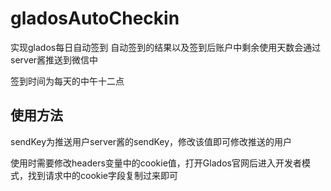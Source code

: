# gladosAutoCheckin
实现glados每日自动签到
自动签到的结果以及签到后账户中剩余使用天数会通过server酱推送到微信中

签到时间为每天的中午十二点


## 使用方法
sendKey为推送用户server酱的sendKey，修改该值即可修改推送的用户

使用时需要修改headers变量中的cookie值，打开Glados官网后进入开发者模式，找到请求中的cookie字段复制过来即可
